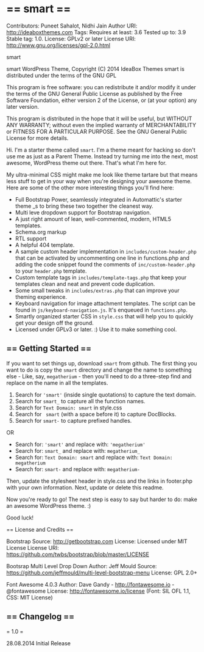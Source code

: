 == smart ==
=========

Contributors: Puneet Sahalot, Nidhi Jain
Author URI: http://ideaboxthemes.com
Tags: 
Requires at least: 3.6
Tested up to: 3.9
Stable tag: 1.0.
License: GPLv2 or later
License URI: http://www.gnu.org/licenses/gpl-2.0.html

smart

smart WordPress Theme, Copyright (C) 2014 IdeaBox Themes
smart is distributed under the terms of the GNU GPL

This program is free software: you can redistribute it and/or modify
it under the terms of the GNU General Public License as published by
the Free Software Foundation, either version 2 of the License, or
(at your option) any later version.

This program is distributed in the hope that it will be useful,
but WITHOUT ANY WARRANTY; without even the implied warranty of
MERCHANTABILITY or FITNESS FOR A PARTICULAR PURPOSE.  See the
GNU General Public License for more details.


Hi. I'm a starter theme called `smart`. I'm a theme meant for hacking so don't use me as just as a Parent Theme. Instead try turning me into the next, most awesome, WordPress theme out there. That's what I'm here for.

My ultra-minimal CSS might make me look like theme tartare but that means less stuff to get in your way when you're designing your awesome theme. Here are some of the other more interesting things you'll find here:

* Full Bootstrap Power, seamlessly integrated in Automattic's starter theme _s to bring these two together the cleanest way.
* Multi leve dropdown support for Bootstrap navigation.
* A just right amount of lean, well-commented, modern, HTML5 templates.
* Schema.org markup 
* RTL support
* A helpful 404 template.
* A sample custom header implementation in `includes/custom-header.php` that can be activated by uncommenting one line in functions.php and adding the code snippet found the comments of `inc/custom-header.php` to your `header.php` template.
* Custom template tags in `includes/template-tags.php` that keep your templates clean and neat and prevent code duplication.
* Some small tweaks in `includes/extras.php` that can improve your theming experience.
* Keyboard navigation for image attachment templates. The script can be found in `js/keyboard-navigation.js`. It's enqueued in `functions.php`.
* Smartly organized starter CSS in `style.css` that will help you to quickly get your design off the ground.
* Licensed under GPLv3 or later. :) Use it to make something cool.

== Getting Started ==
---------------------

If you want to set things up, download `smart` from github. The first thing you want to do is copy the `smart` directory and change the name to something else - Like, say, `megatherium` - then you'll need to do a three-step find and replace on the name in all the templates.

1. Search for `'smart'` (inside single quotations) to capture the text domain.
2. Search for `smart_` to capture all the function names.
3. Search for `Text Domain: smart` in style.css
4. Search for ` smart` (with a space before it) to capture DocBlocks.
5. Search for `smart-` to capture prefixed handles.

OR

* Search for: `'smart'` and replace with: `'megatherium'`
* Search for: `smart_` and replace with: `megatherium_`
* Search for: `Text Domain: smart` and replace with: `Text Domain: megatherium`
* Search for: `smart-` and replace with: `megatherium-`

Then, update the stylesheet header in style.css and the links in footer.php with your own information. Next, update or delete this readme.

Now you're ready to go! The next step is easy to say but harder to do: make an awesome WordPress theme. :)

Good luck!

== License and Credits ==

Bootstrap 
Source: http://getbootstrap.com
License: Licensed under MIT License
License URI: https://github.com/twbs/bootstrap/blob/master/LICENSE 

Bootsrap Multi Level Drop Down
Author: Jeff Mould
Source: https://github.com/jeffmould/multi-level-bootstrap-menu
License: GPL 2.0+

Font Awesome 4.0.3 
Author: Dave Gandy - http://fontawesome.io - @fontawesome
License: http://fontawesome.io/license (Font: SIL OFL 1.1, CSS: MIT License)


== Changelog ==
---------------

= 1.0 =

28.08.2014 
Initial Release

